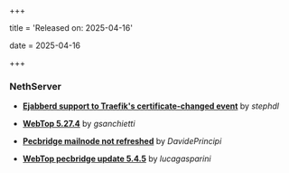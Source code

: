 +++

title = 'Released on: 2025-04-16'

date = 2025-04-16

+++

### NethServer

- **[Ejabberd support to Traefik's certificate-changed event](https://github.com/NethServer/dev/issues/7408)** by *stephdl*

- **[WebTop 5.27.4](https://github.com/NethServer/dev/issues/7407)** by *gsanchietti*

- **[Pecbridge mailnode not refreshed](https://github.com/NethServer/dev/issues/7378)** by *DavidePrincipi*

- **[WebTop pecbridge update 5.4.5](https://github.com/NethServer/dev/issues/7352)** by *lucagasparini*

